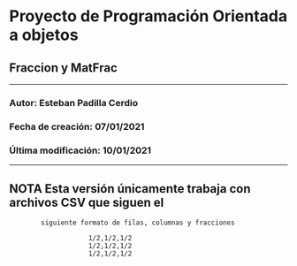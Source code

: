 # Proyecto de Programación Orientada a objetos

## Fraccion y MatFrac

---------------------------------------------------------------
  
### Autor: Esteban Padilla Cerdio
### Fecha de creación: 07/01/2021
### Última modificación: 10/01/2021

-----------------------------------------------------------

## NOTA Esta versión únicamente trabaja con archivos CSV que siguen el
            siguiente formato de filas, columnas y fracciones

                        1/2,1/2,1/2
                        1/2,1/2,1/2
                        1/2,1/2,1/2

